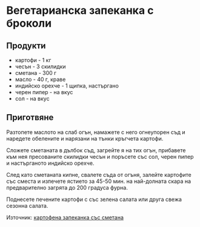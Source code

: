 Вегетарианска запеканка с броколи
========================================

Продукти
--------

- картофи - 1 кг
- чесън - 3 скилидки
- сметана - 300 г
- масло - 40 г, краве
- индийско орехче - 1 щипка, настъргано
- черен пипер - на вкус
- сол - на вкус

Приготвяне
-----------

Разтопете маслото на слаб огън, намажете с него огнеупорен съд и наредете обелените и нарязани на тънки кръгчета картофи.

Сложете сметаната в дълбок съд, загрейте я на тих огън, прибавете към нея пресованите скилидки чесън и поръсете със сол, черен пипер и настърганото индийско орехче.

След като сметаната кипне, свалете съда от огъня, залейте картофите със сместа и изпечете ястието за 45-50 мин. на най-долната скара на предварително загрята до 200 градуса фурна.

Поднесете печените картофи с със зелена салата или друга свежа сезонна салата.


Източник: [картофена запеканка със сметана](https://recepti.ezine.bg/r-128704-%D0%9A%D0%B0%D1%80%D1%82%D0%BE%D1%84%D0%B5%D0%BD%D0%B0_%D0%B7%D0%B0%D0%BF%D0%B5%D0%BA%D0%B0%D0%BD%D0%BA%D0%B0_%D1%81%D1%8A%D1%81_%D1%81%D0%BC%D0%B5%D1%82%D0%B0%D0%BD%D0%B0)


